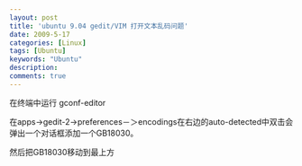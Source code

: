 ```yaml
---
layout: post
title: 'ubuntu 9.04 gedit/VIM 打开文本乱码问题'
date: 2009-5-17
categories: [Linux]
tags: [Ubuntu]
keywords: "Ubuntu"
description: 
comments: true
---
```


在终端中运行
  gconf-editor

在apps->gedit-2->preferences－＞encodings在右边的auto-detected中双击会弹出一个对话框添加一个GB18030。

然后把GB18030移动到最上方